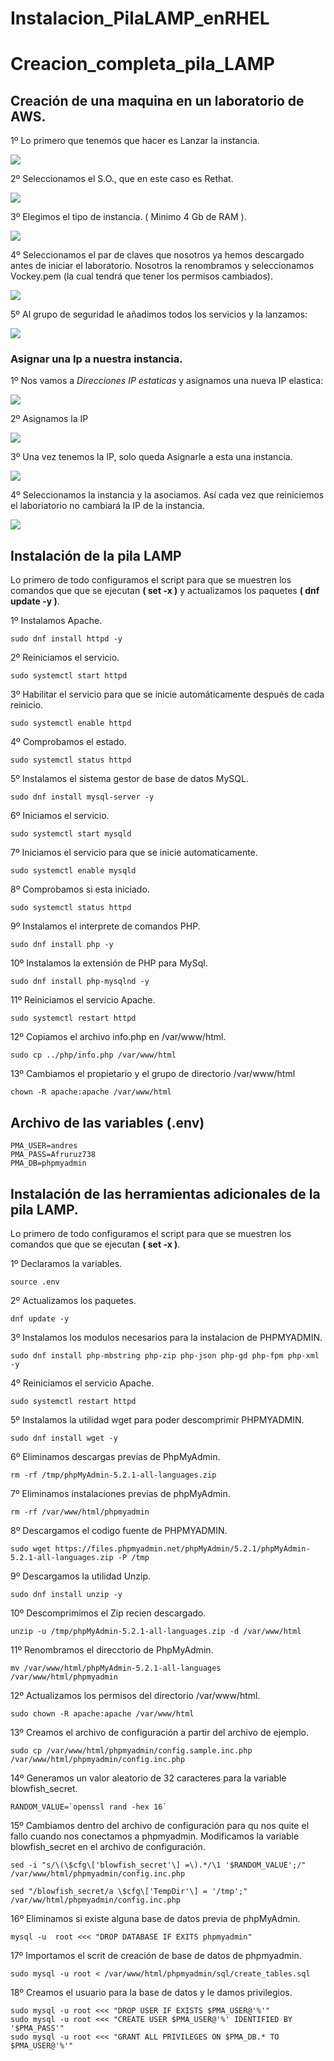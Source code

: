 # Instalacion_PilaLAMP_enRHEL
# Creacion_completa_pila_LAMP

## Creación de una maquina en un laboratorio de AWS.

1º Lo primero que tenemos que hacer es Lanzar la instancia.

![](images/images2/captura_1.png)

2º Seleccionamos el S.O., que en este caso es Rethat.

![](images/images2/cap_2.2.png)

3º Elegimos el tipo de instancia. ( Minimo 4 Gb de RAM ).

![](images/images2/cap_3.2.png)

4º Seleccionamos el par de claves que nosotros ya hemos descargado antes de iniciar el laboratorio. Nosotros la renombramos y seleccionamos Vockey.pem (la cual tendrá que tener los permisos cambiados).

![](images/images2/captura_4.png)

5º  Al grupo de seguridad le añadimos todos los servicios y la lanzamos:

![](images/images2/captura_5.png)

### Asignar una Ip a nuestra instancia.

1º Nos vamos a *Direcciones IP estaticas* y asignamos una nueva IP elastica:

![](images/images2/captura_6.png)

2º Asignamos la IP

![](images/images2/captura_7.png)

3º Una vez tenemos la IP, solo queda Asignarle a esta una instancia.

![](images/images2/captura_8.png)

4º Seleccionamos la instancia y la asociamos. Así cada vez que reiniciemos el laboriatorio no cambiará la IP de la instancia.

![](images/images2/captura_9.png)


## Instalación de la pila LAMP

Lo primero de todo configuramos el script para que se muestren los comandos que que se ejecutan **( set -x )**  y actualizamos los paquetes **( dnf update -y )**.

1º Instalamos Apache.

````
sudo dnf install httpd -y

````
2º Reiniciamos el servicio.

````
sudo systemctl start httpd

````
3º Habilitar el servicio para que se inicie automáticamente después de cada reinicio.

````
sudo systemctl enable httpd

````
4º  Comprobamos el estado.

````
sudo systemctl status httpd

````
5º Instalamos el sistema gestor de base de datos MySQL.

````
sudo dnf install mysql-server -y

````
6º Iniciamos el servicio.

````
sudo systemctl start mysqld

````
7º Iniciamos el servicio para que se inicie automaticamente.

````
sudo systemctl enable mysqld

````
8º Comprobamos si esta iniciado.

````
sudo systemctl status httpd

````
9º Instalamos el interprete de comandos PHP.

````
sudo dnf install php -y

````
10º Instalamos la extensión de PHP para MySql.

````
sudo dnf install php-mysqlnd -y

````
11º Reiniciamos el servicio Apache.

````
sudo systemctl restart httpd

````
12º Copiamos el archivo info.php en /var/www/html.

````
sudo cp ../php/info.php /var/www/html

````
13º Cambiamos el propietario y el grupo de directorio /var/www/html

````
chown -R apache:apache /var/www/html

````

## Archivo de las variables (.env)

````
PMA_USER=andres
PMA_PASS=Afruruz738
PMA_DB=phpmyadmin

````

## Instalación de las herramientas adicionales de la pila LAMP.

Lo primero de todo configuramos el script para que se muestren los comandos que que se ejecutan **( set -x )**.

1º Declaramos la variables.

````
source .env

````

2º Actualizamos los paquetes.

````
dnf update -y

````

3º Instalamos los modulos necesarios para la instalacion de PHPMYADMIN.

````
sudo dnf install php-mbstring php-zip php-json php-gd php-fpm php-xml -y

````

4º Reiniciamos el servicio Apache.

````
sudo systemctl restart httpd

````

5º Instalamos la utilidad wget para poder descomprimir PHPMYADMIN.

````
sudo dnf install wget -y

````

6º Eliminamos descargas previas de PhpMyAdmin.

````
rm -rf /tmp/phpMyAdmin-5.2.1-all-languages.zip

````

7º Eliminamos instalaciones previas de phpMyAdmin.

````
rm -rf /var/www/html/phpmyadmin

````

8º Descargamos el codigo fuente de PHPMYADMIN.

````
sudo wget https://files.phpmyadmin.net/phpMyAdmin/5.2.1/phpMyAdmin-5.2.1-all-languages.zip -P /tmp

````

9º Descargamos la utilidad Unzip.

````
sudo dnf install unzip -y

````

10º Descomprimimos el Zip recien descargado.

````
unzip -u /tmp/phpMyAdmin-5.2.1-all-languages.zip -d /var/www/html

````

11º Renombramos el direcctorio de PhpMyAdmin.

````
mv /var/www/html/phpMyAdmin-5.2.1-all-languages /var/www/html/phpmyadmin

````

12º Actualizamos los permisos del directorio /var/www/html.

````
sudo chown -R apache:apache /var/www/html

````

13º Creamos el archivo de configuración a partir del archivo de ejemplo.

````
sudo cp /var/www/html/phpmyadmin/config.sample.inc.php /var/www/html/phpmyadmin/config.inc.php

````

14º  Generamos un valor aleatorio de 32 caracteres para la variable blowfish_secret.

````
RANDOM_VALUE=`openssl rand -hex 16`

````

15º Cambiamos dentro del archivo de configuración para qu nos quite el fallo cuando nos conectamos a phpmyadmin. Modificamos la variable blowfish_secret en el archivo de configuración.

````
sed -i "s/\(\$cfg\['blowfish_secret'\] =\).*/\1 '$RANDOM_VALUE';/" /var/www/html/phpmyadmin/config.inc.php

sed "/blowfish_secret/a \$cfg\['TempDir'\] = '/tmp';" /var/ww/html/phpmyadmin/config.inc.php

````

16º Eliminamos si existe alguna base de datos previa de phpMyAdmin.

````
mysql -u  root <<< "DROP DATABASE IF EXITS phpmyadmin"

````

17º Importamos el scrit de creación de base de datos de phpmyadmin.

````
sudo mysql -u root < /var/www/html/phpmyadmin/sql/create_tables.sql

````

18º Creamos el usuario para la base de datos y le damos privilegios.

````
sudo mysql -u root <<< "DROP USER IF EXISTS $PMA_USER@'%'"
sudo mysql -u root <<< "CREATE USER $PMA_USER@'%' IDENTIFIED BY '$PMA_PASS'"
sudo mysql -u root <<< "GRANT ALL PRIVILEGES ON $PMA_DB.* TO $PMA_USER@'%'"


````